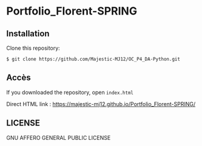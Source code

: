 # Portfolio_Florent-SPRING

## Installation

Clone this repository:
```
$ git clone https://github.com/Majestic-MJ12/OC_P4_DA-Python.git
```

## Accès

If you downloaded the repository, open ```index.html```

Direct HTML link : https://majestic-mj12.github.io/Portfolio_Florent-SPRING/

## LICENSE

GNU AFFERO GENERAL PUBLIC LICENSE
